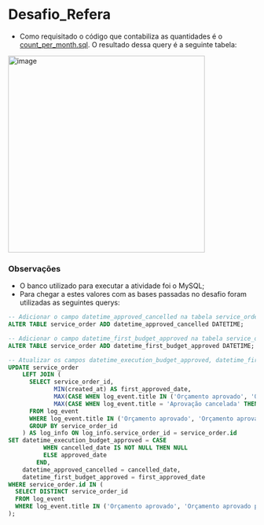 # Desafio_Refera

- Como requisitado o código que contabiliza as quantidades é o <a href="count_per_month.sql">count_per_month.sql</a>. O resultado dessa query é a seguinte tabela:
<img width="400" alt="image" src="https://user-images.githubusercontent.com/88164286/229213490-a092f29c-8744-4994-8265-1d259c2997aa.png">

### Observações
- O banco utilizado para executar a atividade foi o MySQL;
- Para chegar a estes valores com as bases passadas no desafio foram utilizadas as seguintes querys:
```sql
-- Adicionar o campo datetime_approved_cancelled na tabela service_order
ALTER TABLE service_order ADD datetime_approved_cancelled DATETIME;

-- Adicionar o campo datetime_first_budget_approved na tabela service_order
ALTER TABLE service_order ADD datetime_first_budget_approved DATETIME;

-- Atualizar os campos datetime_execution_budget_approved, datetime_first_budget_approved e datetime_approved_cancelled na tabela service_order
UPDATE service_order
	LEFT JOIN (
	  SELECT service_order_id,
	         MIN(created_at) AS first_approved_date,
	         MAX(CASE WHEN log_event.title IN ('Orçamento aprovado', 'Orçamento aprovado pelo pagador') THEN created_at ELSE NULL END) AS approved_date,
	         MAX(CASE WHEN log_event.title = 'Aprovação cancelada' THEN created_at ELSE NULL END) AS cancelled_date
	  FROM log_event
	  WHERE log_event.title IN ('Orçamento aprovado', 'Orçamento aprovado pelo pagador', 'Aprovação cancelada')
	  GROUP BY service_order_id
	) AS log_info ON log_info.service_order_id = service_order.id
SET datetime_execution_budget_approved = CASE
		  WHEN cancelled_date IS NOT NULL THEN NULL
		  ELSE approved_date
		END,
	datetime_approved_cancelled = cancelled_date,
	datetime_first_budget_approved = first_approved_date
WHERE service_order.id IN (
  SELECT DISTINCT service_order_id
  FROM log_event
  WHERE log_event.title IN ('Orçamento aprovado', 'Orçamento aprovado pelo pagador', 'Aprovação cancelada')
);

